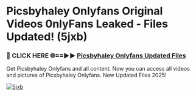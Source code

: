 # Picsbyhaley Onlyfans Original Videos 0nlyFans Leaked - Files Updated! (5jxb)

<h3>🔴 CLICK HERE 🌐==►► <a href="https://tinyurl.com/2m67pmp6" rel="nofollow">Picsbyhaley Onlyfans Updated Files</a></h3>

Get Picsbyhaley Onlyfans and all content. Now you can access all videos and pictures of Picsbyhaley Onlyfans. New Updated Files 2025!

[![5jxb](https://i.imgur.com/H4QAA4z.gif)](https://tinyurl.com/2m67pmp6)